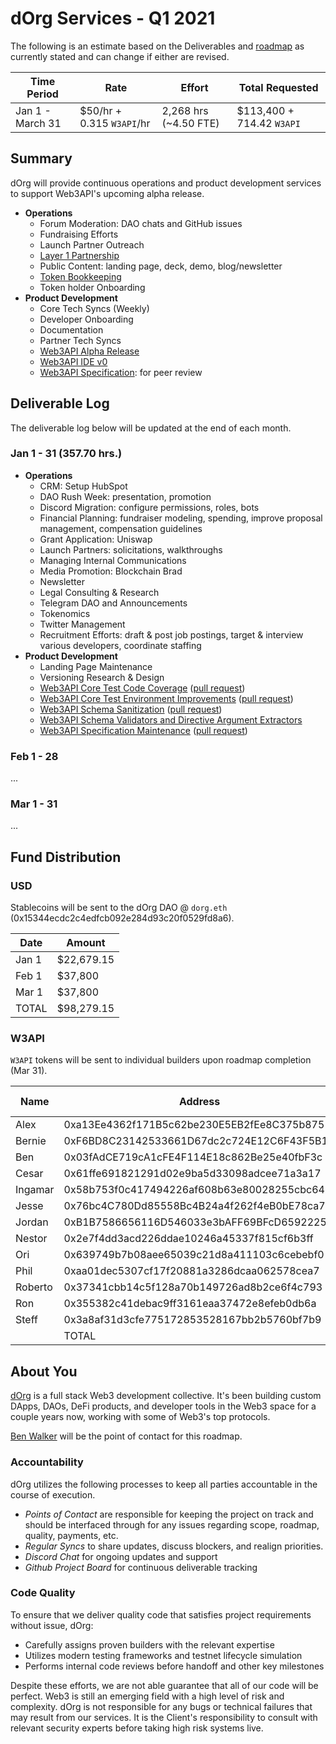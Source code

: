 # dOrg Services - Q1 2021

The following is an estimate based on the Deliverables and [roadmap](https://github.com/Web3-API/roadmap) as currently stated and can change if either are revised.

| Time Period | Rate | Effort | Total Requested |
|-|-|-|-|
| Jan 1 - March 31 | $50/hr + 0.315 `W3API`/hr | 2,268 hrs (~4.50 FTE) | $113,400 + 714.42 `W3API` | 

## Summary

dOrg will provide continuous operations and product development services to support Web3API's upcoming alpha release.
- **Operations**
  - Forum Moderation: DAO chats and GitHub issues
  - Fundraising Efforts
  - Launch Partner Outreach
  - [Layer 1 Partnership](https://github.com/Web3-API/roadmap/issues/1)
  - Public Content: landing page, deck, demo, blog/newsletter
  - [Token Bookkeeping](../token-allocations/)
  - Token holder Onboarding
- **Product Development**
  - Core Tech Syncs (Weekly)
  - Developer Onboarding
  - Documentation
  - Partner Tech Syncs
  - [Web3API Alpha Release](https://github.com/Web3-API/roadmap/issues/11)
  - [Web3API IDE v0](https://github.com/Web3-API/roadmap/issues/2)
  - [Web3API Specification](https://github.com/Web3-API/roadmap/issues/10): for peer review

## Deliverable Log

The deliverable log below will be updated at the end of each month.

### Jan 1 - 31 (357.70 hrs.)

- **Operations**
  - CRM: Setup HubSpot
  - DAO Rush Week: presentation, promotion 
  - Discord Migration: configure permissions, roles, bots
  - Financial Planning: fundraiser modeling, spending, improve proposal management, compensation guidelines
  - Grant Application: Uniswap
  - Launch Partners: solicitations, walkthroughs
  - Managing Internal Communications
  - Media Promotion: Blockchain Brad
  - Newsletter
  - Legal Consulting & Research
  - Telegram DAO and Announcements
  - Tokenomics
  - Twitter Management
  - Recruitment Efforts: draft & post job postings, target & interview various developers, coordinate staffing
- **Product Development**
  - Landing Page Maintenance
  - Versioning Research & Design
  - [Web3API Core Test Code Coverage](https://github.com/Web3-API/prototype/issues/94) ([pull request](https://github.com/Web3-API/prototype/pull/96))
  - [Web3API Core Test Environment Improvements](https://github.com/Web3-API/prototype/issues/95) ([pull request](https://github.com/Web3-API/prototype/pull/113))
  - [Web3API Schema Sanitization](https://github.com/Web3-API/monorepo/issues/61) ([pull request](https://github.com/Web3-API/monorepo/pull/104))
  - [Web3API Schema Validators and Directive Argument Extractors](https://github.com/Web3-API/monorepo/pull/125)
  - [Web3API Specification Maintenance](https://github.com/Web3-API/roadmap/issues/10) ([pull request](https://github.com/Web3API/specification/pull/9))

### Feb 1 - 28
...

### Mar 1 - 31
...

## Fund Distribution

### USD

Stablecoins will be sent to the dOrg DAO @ `dorg.eth` (0x15344ecdc2c4edfcb092e284d93c20f0529fd8a6).

| Date | Amount |
|-|-|
| Jan 1 | $22,679.15 |
| Feb 1 | $37,800 |
| Mar 1 | $37,800 | 
| TOTAL | $98,279.15 |

### W3API

`W3API` tokens will be sent to individual builders upon roadmap completion (Mar 31).

| Name | Address | Amount (`W3API`) |
|-|-|-|
| Alex | 0xa13Ee4362f171B5c62be230E5EB2fEe8C375b875 | TBD |
| Bernie | 0xF6BD8C23142533661D67dc2c724E12C6F43F5B1C | TBD |
| Ben | 0x03fAdCE719cA1cFE4F114E18c862Be25e40fbF3c | TBD |
| Cesar | 0x61ffe691821291d02e9ba5d33098adcee71a3a17 | TBD |
| Ingamar | 0x58b753f0c417494226af608b63e80028255cbc64 | TBD |
| Jesse | 0x76bc4C780Dd85558Bc4B24a4f262f4eB0bE78ca7 | TBD |
| Jordan | 0xB1B7586656116D546033e3bAFF69BFcD6592225E | TBD |
| Nestor | 0x2e7f4dd3acd226ddae10246a45337f815cf6b3ff | TBD |
| Ori | 0x639749b7b08aee65039c21d8a411103c6cebebf0 | TBD |
| Phil | 0xaa01dec5307cf17f20881a3286dcaa062578cea7 | TBD |
| Roberto | 0x37341cbb14c5f128a70b149726ad8b2ce6f4c793 | TBD |
| Ron | 0x355382c41debac9ff3161eaa37472e8efeb0db6a | TBD |
| Steff | 0x3a8af31d3cfe775172853528167bb2b5760bf7b9 | TBD |
| | TOTAL | 714.42 |

## About You
[dOrg](https://dorg.tech) is a full stack Web3 development collective. It's been building custom DApps, DAOs, DeFi products, and developer tools in the Web3 space for a couple years now, working with some of Web3's top protocols.

[Ben Walker](https://t.me/benefacto19) will be the point of contact for this roadmap.

### Accountability

dOrg utilizes the following processes to keep all parties accountable in the course of execution.
- *Points of Contact* are responsible for keeping the project on track and should be interfaced through for any issues regarding scope, roadmap, quality, payments, etc.
- *Regular Syncs* to share updates, discuss blockers, and realign priorities.
- *Discord Chat* for ongoing updates and support
- *Github Project Board* for continuous deliverable tracking

### Code Quality

To ensure that we deliver quality code that satisfies project requirements without issue, dOrg:
- Carefully assigns proven builders with the relevant expertise
- Utilizes modern testing frameworks and testnet lifecycle simulation
- Performs internal code reviews before handoff and other key milestones

Despite these efforts, we are not able guarantee that all of our code will be perfect. Web3 is still an emerging field with a high level of risk and complexity. dOrg is not responsible for any bugs or technical failures that may result from our services. It is the Client's responsibility to consult with relevant security experts before taking high risk systems live.
